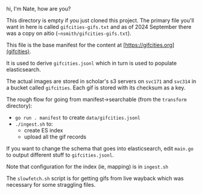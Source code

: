 hi, I'm Nate, how are you?

This directory is empty if you just cloned this project. The primary file you'll want in here is called `gifcities-gifs.txt` and as of 2024 September there was a copy on aitio (`~nsmith/gifcities-gifs.txt`).

This file is the base manifest for the content at [https://gifcities.org](gifcities).

It is used to derive `gifcities.jsonl` which in turn is used to populate elasticsearch.

The actual images are stored in scholar's s3 servers on `svc171` and `svc314` in a bucket called `gifcities`. Each gif is stored with its checksum as a key.

The rough flow for going from manifest->searchable (from the `transform` directory):

- `go run . manifest` to create `data/gifcities.jsonl`
- `./ingest.sh` to:
  - create ES index
  - upload all the gif records

If you want to change the schema that goes into elasticsearch, edit `main.go` to output different stuff to `gifcities.jsonl`.

Note that configuration for the index (ie, mapping) is in `ingest.sh`

The `slowfetch.sh` script is for getting gifs from live wayback which was necessary for some straggling files.
